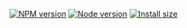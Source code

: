 [![NPM version][npm]][npm-url]
[![Node version][node]][node-url]
[![Install size][size]][size-url]

[npm]: https://img.shields.io/npm/v/evlib.svg
[npm-url]: https://npmjs.com/package/evlib
[node]: https://img.shields.io/node/v/evlib.svg
[node-url]: https://nodejs.org
[size]: https://packagephobia.com/badge?p=evlib
[size-url]: https://packagephobia.com/result?p=evlib
